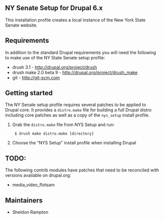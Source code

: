 NY Senate Setup for Drupal 6.x
------------------------------
This installation profile creates a local instance of the New York State Senate website.

Requirements
------------
In addition to the standard Drupal requirements you will need the following to
make use of the NY State Senate setup profile:

- drush 3.1 - http://drupal.org/project/drush
- drush make 2.0 beta 9 - http://drupal.org/project/drush_make
- git - http://git-scm.com

Getting started
---------------
The NY Senate setup profile requires several patches to be applied to Drupal core. It
provides a `distro.make` file for building a full Drupal distro including core
patches as well as a copy of the `nys_setup` install profile.

1. Grab the `distro.make` file from NYS Setup and run:

        $ drush make distro.make [directory]

2. Choose the "NYS Setup" install profile when installing Drupal

TODO:
-----

The following contrib modules have patches that need to be reconciled with versions available on drupal.org:

- media_video_flotsam

Maintainers
-----------
- Sheldon Rampton

[1]: http://drupalcode.org/project/drush_make.git/blob_plain/refs/heads/6.x-2.x:/README.txt
